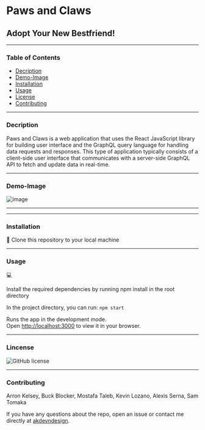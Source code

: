 # Paws and Claws

## Adopt Your New Bestfriend!

---

### Table of Contents

- [Decription](#decription)
- [Demo-Image](#demo-image)
- [Installation](#installation)
- [Usage](#usage)
- [License](#license)
- [Contributing](#contributing)

---

### Decription

Paws and Claws is a web application that uses the React JavaScript library for building user interface and the GraphQL query language for handling data requests and responses. This type of application typically consists of a client-side user interface that communicates with a server-side GraphQL API to fetch and update data in real-time.

---

### Demo-Image

![image](https://github.com/akdevndesign/paws-and-claws/assets/62455130/cbfc293a-de8a-44ea-b865-0ea2b391ab8a)

---

---

### Installation

💾
Clone this repository to your local machine

---

### Usage

💻

Install the required dependencies by running npm install in the root directory

In the project directory, you can run: `npm start`

Runs the app in the development mode.\
Open [http://localhost:3000](http://localhost:3000) to view it in your browser.

---

### Lincense

![GitHub license](https://img.shields.io/badge/license-MIT-blue.svg)

---

### Contributing

Arron Kelsey, Buck Blocker, Mostafa Taleb, Kevin Lozano, Alexis Serna, Sam Tomaka

If you have any questions about the repo, open an issue or contact me directly at [akdevndesign](https://github.com/akdevndesign/).
